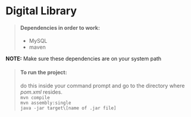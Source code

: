 
# Digital Library

> #### Dependencies in order to work:
> 
> - MySQL
> - maven

**NOTE:** Make sure these dependencies are on your system path

> #### To run the project:
>
> do this inside your command prompt and go to the directory where *pom.xml* resides.  
> `mvn compile`  
> `mvn assembly:single`  
> `java -jar target\[name of .jar file]`
